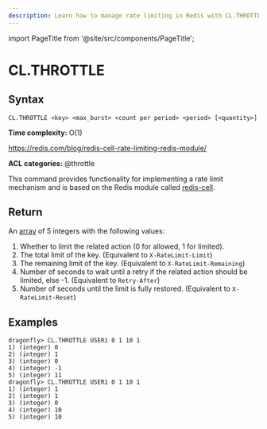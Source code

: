 ```yaml
---
description: Learn how to manage rate limiting in Redis with CL.THROTTLE command.
---
```


import PageTitle from '@site/src/components/PageTitle';

# CL.THROTTLE

<PageTitle title="Redis CL.THROTTLE Command (Documentation) | Dragonfly" />

## Syntax

    CL.THROTTLE <key> <max_burst> <count per period> <period> [<quantity>]

**Time complexity:** O(1)

https://redis.com/blog/redis-cell-rate-limiting-redis-module/

**ACL categories:** @throttle

This command provides functionality for implementing a rate limit mechanism and
is based on the Redis module called [redis-cell](https://github.com/brandur/redis-cell).

## Return

An [array](https://redis.io/docs/reference/protocol-spec/#arrays) of 5 integers with the following values:

1. Whether to limit the related action (0 for allowed, 1 for limited).
2. The total limit of the key. (Equivalent to `X-RateLimit-Limit`)
3. The remaining limit of the key. (Equivalent to `X-RateLimit-Remaining`)
4. Number of seconds to wait until a retry if the related action should be limited, else -1. (Equivalent to `Retry-After`)
5. Number of seconds until the limit is fully restored. (Equivalent to `X-RateLimit-Reset`)

## Examples

```shell
dragonfly> CL.THROTTLE USER1 0 1 10 1
1) (integer) 0
2) (integer) 1
3) (integer) 0
4) (integer) -1
5) (integer) 11
dragonfly> CL.THROTTLE USER1 0 1 10 1
1) (integer) 1
2) (integer) 1
3) (integer) 0
4) (integer) 10
5) (integer) 10
```
